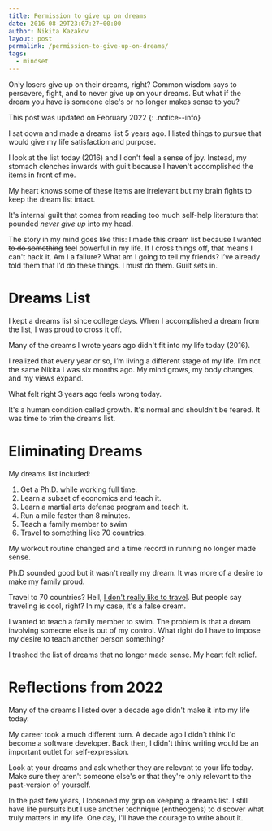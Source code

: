 ```yaml
---
title: Permission to give up on dreams
date: 2016-08-29T23:07:27+00:00
author: Nikita Kazakov
layout: post
permalink: /permission-to-give-up-on-dreams/
tags:
  - mindset
---
```


Only losers give up on their dreams, right? 
Common wisdom says to persevere, fight, and to never give up on your dreams.
But what if the dream you have is someone else's or no longer makes sense to you?

This post was updated on February 2022
{: .notice--info}

I sat down and made a dreams list 5 years ago. 
I listed things to pursue that would give my life satisfaction and purpose.

I look at the list today (2016) and I don't feel a sense of joy. 
Instead, my stomach clenches inwards with guilt because I haven't accomplished the items in front of me.

My heart knows some of these items are irrelevant but my brain fights to keep the dream list intact.

It's internal guilt that comes from reading too much self-help literature that pounded _never give up_ into my head.

The story in my mind goes like this: I made this dream list because I wanted ~~to do something~~ feel powerful in my life. 
If I cross things off, that means I can't hack it. 
Am I a failure? 
What am I going to tell my friends? I’ve already told them that I’d do these things. I must do them. Guilt sets in.

# Dreams List

I kept a dreams list since college days.
When I accomplished a dream from the list, I was proud to cross it off.

Many of the dreams I wrote years ago didn't fit into my life today (2016).

I realized that every year or so, I’m living a different stage of my life. 
I’m not the same Nikita I was six months ago. My mind grows, my body changes, and my views expand. 

What felt right 3 years ago feels wrong today.

It's a human condition called growth. 
It's normal and shouldn't be feared. It was time to trim the dreams list.

# Eliminating Dreams

My dreams list included:

  1. Get a Ph.D. while working full time.
  2. Learn a subset of economics and teach it.
  3. Learn a martial arts defense program and teach it.
  4. Run a mile faster than 8 minutes.
  5. Teach a family member to swim
  6. Travel to something like 70 countries.
  
My workout routine changed and a time record in running no longer made sense.

Ph.D sounded good but it wasn't really my dream. It was more of a desire to make my family proud.

Travel to 70 countries? Hell, [I don't really like to travel](/on-traveling-anxiety). But people say traveling is cool, right? In my case, it's a false dream.

I wanted to teach a family member to swim. The problem is that a dream involving someone else is out of my control.
What right do I have to impose my desire to teach another person something?

I trashed the list of dreams that no longer made sense. My heart felt relief.

# Reflections from 2022

Many of the dreams I listed over a decade ago didn't make it into my life today.

My career took a much different turn. 
A decade ago I didn't think I'd become a software developer. 
Back then, I didn't think writing would be an important outlet for self-expression.

Look at your dreams and ask whether they are relevant to your life today.
Make sure they aren't someone else's or that they're only relevant to the past-version of yourself.

In the past few years, I loosened my grip on keeping a dreams list. 
I still have life pursuits but I use another technique (entheogens) to discover what truly matters in my life.
One day, I'll have the courage to write about it.